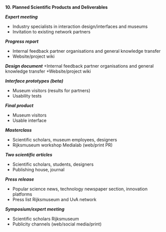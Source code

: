 **10. Planned Scientific Products and Deliverables**

***Expert meeting***
+ Industry specialists in interaction design/interfaces and museums
+ Invitation to existing network partners

***Progress report***
+ Internal feedback partner organisations and general knowledge transfer
+ Website/project wiki

***Design document***
+Internal feedback partner organisations and general knowledge transfer
+Website/project wiki

***Interface prototypes (beta)***
+ Museum visitors (results for partners)
+ Usability tests

***Final product***
+ Museum visitors
+ Usable interface

***Masterclass***
+ Scientific scholars, museum employees, designers
+ Rijksmuseum workshop Medialab (web/print PR)

***Two scientific articles***
+ Scientific scholars, students, designers
+ Publishing house, journal

***Press release***
+ Popular science news, technology newspaper section, innovation platforms
+ Press list Rijksmuseum and UvA network

***Symposium/expert meeting***
+ Scientific scholars Rijksmuseum
+ Publicity channels (web/social media/print)
